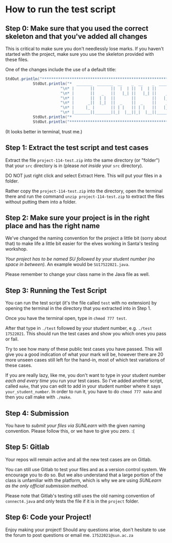 # How to run the test script

## Step 0: Make sure that you used the correct skeleton and that you've added all changes

This is critical to make sure you don't needlessly lose marks. If you haven't started with the project, make sure you use the skeleton provided with these files. 

One of the changes include the use of a default title:

````java
StdOut.println("****************************************************************************");
	        StdOut.println("*  _______  _______  __    _  __    _  _______  _______  _______  _   ___  *"+
						"\n* |       ||       ||  |  | ||  |  | ||       ||       ||       || | |   | *"+
						"\n* |       ||   _   ||   |_| ||   |_| ||    ___||       ||_     _|| |_|   | *"+
						"\n* |       ||  | |  ||       ||       ||   |___ |       |  |   |  |       | *"+
						"\n* |      _||  |_|  ||  _    ||  _    ||    ___||      _|  |   |  |___    | *"+
						"\n* |     |_ |       || | |   || | |   ||   |___ |     |_   |   |      |   | *"+
						"\n* |_______||_______||_|  |__||_|  |__||_______||_______|  |___|      |___| *");
	        StdOut.println("*                                                                          *");
	        StdOut.println("****************************************************************************");
````

(It looks better in terminal, trust me.)

## Step 1: Extract the test script and test cases

Extract the file ``project-114-test.zip`` into the same directory (or "folder") that your ``src`` directory is in (please *not inside* your ``src`` directory).

DO NOT just right click and select Extract Here. This will put your files in a folder. 

Rather copy the ``project-114-test.zip`` into the directory, open the terminal there and run the command ``unzip project-114-test.zip`` to extract the files without putting them into a folder.

## Step 2: Make sure your project is in the right place and has the right name

We've changed the naming convention for the project a little bit (sorry about that) to make life a little bit easier for the elves working in Santa's testing workshop.

*Your project has to be named SU followed by your student number (no space in between).* An example would be ``SU17522021.java``. 

Please remember to change your class name in the Java file as well.

## Step 3: Running the Test Script

You can run the test script (it's the file called ``test`` with no extension) by opening the terminal in the directory that you extracted into in Step 1.

Once you have the terminal open, type in ``chmod 777 test``.

After that type in ``./test`` followed by your student number, e.g. ``./test 17522021``. This should run the test cases and show you which ones you pass or fail.

Try to see how many of these public test cases you have passed. This will give you a good indication of what your mark will be, however there are 20 more unseen cases still left for the hand-in, most of which test variations of these cases.

If you are really lazy, like me, you don't want to type in your student number *each and every time* you run your test cases. So I've added another script, called ``make``, that you can edit to add in your student number where it says ``your_student_number``. In order to run it, you have to do ``chmod 777 make`` and then you call make with ``./make``.

## Step 4: Submission

You have to *submit your files via SUNLearn* with the given naming convention. Please follow this, or we have to give you zero. :(

## Step 5: Gitlab

Your repos will remain active and all the new test cases are on Gitlab.

You can still use Gitlab to test your files and as a version control system.  We encourage you to do so. But we also understand that a large portion of the class is unfamiliar with the platform, which is why we are using *SUNLearn as the only official submission method*.

Please note that Gitlab's testing still uses the old naming convention of ``connect4.java`` and only tests the file if it is in the ``project`` folder.

## Step 6: Code your Project!

Enjoy making your project! Should any questions arise, don't hesitate to use the forum to post questions or email me. ``17522021@sun.ac.za`` 